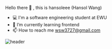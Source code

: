 Hello there 👋 , this is hansoleee (Hansol Wang)
- 💻 I'm a software engineering student at EWU
- 🌱 I’m currently learning frontend
- 📫 How to reach me wsw3727@gmail.com


![header](https://capsule-render.vercel.app/api?type=waving&color=auto&height=300&section=header&text=hansol&fontSize=70)
